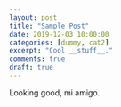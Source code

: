 ```yaml
---
layout: post
title: "Sample Post"
date: 2019-12-03 10:00:00
categories: [dummy, cat2]
excerpt: "Cool __stuff__."
comments: true
draft: true
---
```


Looking good, mi amigo.
